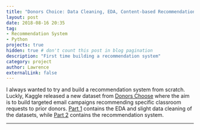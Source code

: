 ```yaml
---
title: "Donors Choice: Data Cleaning, EDA, Content-based Recommendation System"
layout: post
date: 2018-08-16 20:35
tag: 
- Recommendation System
- Python
projects: true
hidden: true # don't count this post in blog pagination
description: "First time building a recommendation system"
category: project
author: Lawrence
externalLink: false
---
```


I always wanted to try and build a recommendation system from scratch. Luckly, Kaggle released a new dataset from [Donors Choose](https://www.donorschoose.org/) where the aim is to build targeted email campaigns recommending specific classroom requests to prior donors. [Part 1](lawko698.github.io/docs/EDA%20and%20Data%20Cleaning.html) contains the EDA and slight data cleaning of the datasets, while [Part 2](lawko698.github.io/docs/Recommendation%20System.html) contains the recommendation system.

---
